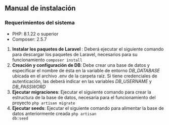 ## Manual de instalación

### Requerimientos del sistema
- PHP: 8.1.22 o superior
- Composer: 2.5.7

1. <b>Instalar los paquetes de Laravel </b>: Deberá ejecutar el siguiente comando para descargar los paquetes de Laravel, necesarios para su funcionamiento <code>composer install</code>
2. <b>Creación y configuración de DB</b>: Debe crear una base de datos y especificar el nombre de ésta en la variable de entorno <i>DB_DATABASE</i> ubicada en el archivo .env de la carpeta raíz. Si tiene credenciales de autenticación, las deberá indicar en las variables <i>DB_USERNAME</i> y <i>DB_PASSWORD</i>
3. <b>Ejecutar migraciones</b>: Ejecutar el siguiente comando para crear la estructura de la base de datos, necesaria para el funcionamiento del proyecto <code>php artisan migrate</code>
4. <b>Ejecutar seeds</b>: Ejecutar el siguiente comando para alimentar la base de datos anteriormente creada <code>php artisan db:seed</code>

